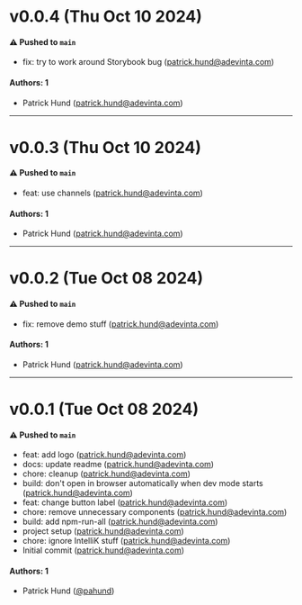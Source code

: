# v0.0.4 (Thu Oct 10 2024)

#### ⚠️ Pushed to `main`

- fix: try to work around Storybook bug (patrick.hund@adevinta.com)

#### Authors: 1

- Patrick Hund (patrick.hund@adevinta.com)

---

# v0.0.3 (Thu Oct 10 2024)

#### ⚠️ Pushed to `main`

- feat: use channels (patrick.hund@adevinta.com)

#### Authors: 1

- Patrick Hund (patrick.hund@adevinta.com)

---

# v0.0.2 (Tue Oct 08 2024)

#### ⚠️ Pushed to `main`

- fix: remove demo stuff (patrick.hund@adevinta.com)

#### Authors: 1

- Patrick Hund (patrick.hund@adevinta.com)

---

# v0.0.1 (Tue Oct 08 2024)

#### ⚠️ Pushed to `main`

- feat: add logo (patrick.hund@adevinta.com)
- docs: update readme (patrick.hund@adevinta.com)
- chore: cleanup (patrick.hund@adevinta.com)
- build: don't open in browser automatically when dev mode starts (patrick.hund@adevinta.com)
- feat: change button label (patrick.hund@adevinta.com)
- chore: remove unnecessary components (patrick.hund@adevinta.com)
- build: add npm-run-all (patrick.hund@adevinta.com)
- project setup (patrick.hund@adevinta.com)
- chore: ignore IntelliK stuff (patrick.hund@adevinta.com)
- Initial commit (patrick.hund@adevinta.com)

#### Authors: 1

- Patrick Hund ([@pahund](https://github.com/pahund))
